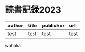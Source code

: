 # 読書記録2023

|author|title|publisher|url
|:---|:---|:---|:---|
|test|test|test|[test](https://metamasao.github.io/)|

wahaha